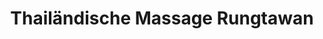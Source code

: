 ---
title: "Thailändische Massage Rungtawan"
url: /braunfels/thailaendische-massage-rungtawan/
shop: Massage
---